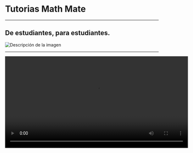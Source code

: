 # Tutorias Math Mate

---

## De estudiantes, para estudiantes.

![Descripción de la imagen](logo.png)

---

<video controls width="600">
    <source src="inicio/logo.mp4" type="video/mp4">
    navegador mae
</video>
